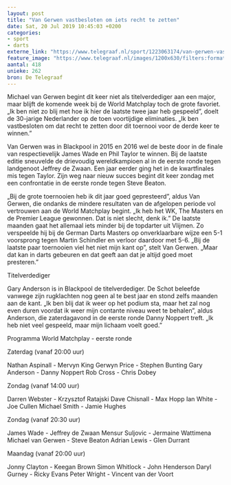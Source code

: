 ```yaml
---
layout: post
title: "Van Gerwen vastbesloten om iets recht te zetten"
date: Sat, 20 Jul 2019 10:45:03 +0200
categories: 
- sport 
- darts 
externe_link: "https://www.telegraaf.nl/sport/1223063174/van-gerwen-vastbesloten-om-iets-recht-te-zetten"
feature_image: "https://www.telegraaf.nl/images/1200x630/filters:format(jpeg):quality(80)/cdn-kiosk-api.telegraaf.nl/efcaf68e-aaca-11e9-921d-0255c322e81b.jpg"
aantal: 418
unieke: 262
bron: De Telegraaf
---
```


<p class="intro">Michael van Gerwen begint dit keer niet als titelverdediger aan een major, maar blijft de komende week bij de World Matchplay toch de grote favoriet. „Ik ben niet zo blij met hoe ik hier de laatste twee jaar heb gespeeld”, doelt de 30-jarige Nederlander op de toen voortijdige eliminaties. „Ik ben vastbesloten om dat recht te zetten door dit toernooi voor de derde keer te winnen.”</p> <p>Van Gerwen was in Blackpool in 2015 en 2016 wel de beste door in de finale van respectievelijk James Wade en Phil Taylor te winnen. Bij de laatste editie sneuvelde de drievoudig wereldkampioen al in de eerste ronde tegen landgenoot Jeffrey de Zwaan. Een jaar eerder ging het in de kwartfinales mis tegen Taylor. Zijn weg naar nieuw succes begint dit keer zondag met een confrontatie in de eerste ronde tegen Steve Beaton.</p><p>„Bij de grote toernooien heb ik dit jaar goed gepresteerd”, aldus Van Gerwen, die ondanks de mindere resultaten van de afgelopen periode vol vertrouwen aan de World Matchplay begint. „Ik heb het WK, The Masters en de Premier League gewonnen. Dat is niet slecht, denk ik.” De laatste maanden gaat het allemaal iets minder bij de topdarter uit Vlijmen. Zo verspeelde hij bij de German Darts Masters op onverklaarbare wijze een 5-1 voorsprong tegen Martin Schindler en verloor daardoor met 5-6. „Bij de laatste paar toernooien viel het niet mijn kant op”, stelt Van Gerwen. „Maar dat kan in darts gebeuren en dat geeft aan dat je altijd goed moet presteren.”</p><p>Titelverdediger</p><p>Gary Anderson is in Blackpool de titelverdediger. De Schot beleefde vanwege zijn rugklachten nog geen al te best jaar en stond zelfs maanden aan de kant. „Ik ben blij dat ik weer op het podium sta, maar het zal nog even duren voordat ik weer mijn contante niveau weet te behalen”, aldus Anderson, die zaterdagavond in de eerste ronde Danny Noppert treft. „Ik heb niet veel gespeeld, maar mijn lichaam voelt goed.”</p><p>Programma World Matchplay - eerste ronde</p><p>Zaterdag (vanaf 20:00 uur)</p><p>Nathan Aspinall - Mervyn King
Gerwyn Price - Stephen Bunting
Gary Anderson - Danny Noppert
Rob Cross - Chris Dobey</p><p>Zondag (vanaf 14:00 uur)</p><p>Darren Webster - Krzysztof Ratajski
Dave Chisnall - Max Hopp
Ian White - Joe Cullen
Michael Smith - Jamie Hughes</p><p>Zondag (vanaf 20:30 uur)</p><p>James Wade - Jeffrey de Zwaan
Mensur Suljovic - Jermaine Wattimena
Michael van Gerwen - Steve Beaton
Adrian Lewis - Glen Durrant</p><p>Maandag (vanaf 20:00 uur)</p><p>Jonny Clayton - Keegan Brown
Simon Whitlock - John Henderson
Daryl Gurney - Ricky Evans
Peter Wright - Vincent van der Voort</p>
